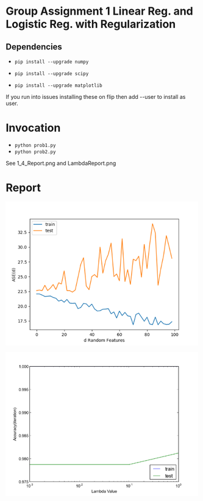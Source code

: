 # Group Assignment 1 Linear Reg. and Logistic Reg. with Regularization

## Dependencies

- `pip install --upgrade numpy`

- `pip install --upgrade scipy`

- `pip install --upgrade matplotlib`

If you run into issues installing these on flip then add --user to install as user.

# Invocation

- `python prob1.py`
- `python prob2.py`

See 1_4_Report.png and LambdaReport.png
# Report

![D Random Features](1_4_Report.png)

![Different Lambdas and Accuracy](LambdaReport.png)